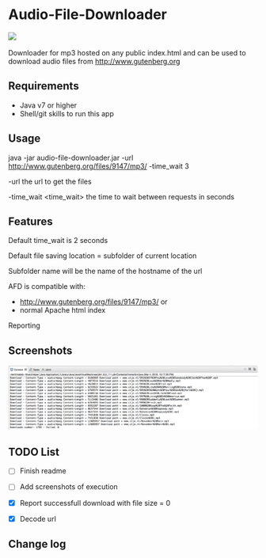 # Audio-File-Downloader

<img src="https://travis-ci.org/aquenneville/audio-file-downloader.svg?branch=master"/>

Downloader for mp3 hosted on any public index.html and can be used to download audio files from http://www.gutenberg.org

Requirements
------------
- Java v7 or higher
- Shell/git skills to run this app

Usage 
------------
java -jar audio-file-downloader.jar -url http://www.gutenberg.org/files/9147/mp3/ -time_wait 3

 -url <url>               the url to get the files
 
 -time_wait <time_wait>   the time to wait between requests in seconds

Features
------------
Default time_wait is 2 seconds

Default file saving location = subfolder of current location 

Subfolder name will be the name of the hostname of the url 

AFD is compatible with: 
- http://www.gutenberg.org/files/9147/mp3/ or
- normal Apache html index 

Reporting 

Screenshots
------------
![Report example](adf-report-example.png)

TODO List
------------
- [ ] Finish readme

- [ ] Add screenshots of execution

- [x] Report successfull download with file size = 0

- [x] Decode url  


Change log
------------
